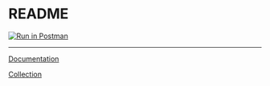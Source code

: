 # README

[![Run in Postman](https://run.pstmn.io/button.svg)](https://app.getpostman.com/run-collection/24c46dde6180320d69be)

---

[Documentation](https://pm-on-steroids.postman.co/collections/1461965-fa502d53-1918-4d65-8640-09b8ddd4b8cc?workspace=f6c6b6fd-37ab-45be-8f42-cb99e5d2d6e2#)

[Collection](https://pm-on-steroids.postman.co/collections/1461965-fa502d53-1918-4d65-8640-09b8ddd4b8cc?workspace=f6c6b6fd-37ab-45be-8f42-cb99e5d2d6e2#)